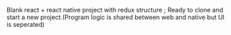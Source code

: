 Blank react + react native project with redux structure ; Ready to clone and start a new project.(Program logic is shared between web and native but UI is seperated)